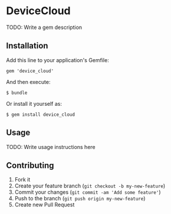 # DeviceCloud

TODO: Write a gem description

## Installation

Add this line to your application's Gemfile:

    gem 'device_cloud'

And then execute:

    $ bundle

Or install it yourself as:

    $ gem install device_cloud

## Usage

TODO: Write usage instructions here

## Contributing

1. Fork it
2. Create your feature branch (`git checkout -b my-new-feature`)
3. Commit your changes (`git commit -am 'Add some feature'`)
4. Push to the branch (`git push origin my-new-feature`)
5. Create new Pull Request
